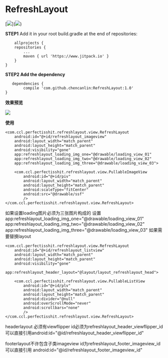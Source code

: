 
# RefreshLayout #

[[![](https://www.jitpack.io/v/chencanlin/RefreshLayout.svg)](https://www.jitpack.io/#chencanlin/RefreshLayout)]([![](https://www.jitpack.io/v/chencanlin/RefreshLayout.svg)](https://www.jitpack.io/#chencanlin/RefreshLayout))


**STEP1** Add it in your root build.gradle at the end of repositories:

    	allprojects {
		repositories {
			...
			maven { url 'https://www.jitpack.io' }
		}
	}

**STEP2 Add the dependency**

	   dependencies {
	        compile 'com.github.chencanlin:RefreshLayout:1.0'
	}

**效果预览**

![](http://i.imgur.com/UfMVPnE.gif)

**使用**
    
	<com.ccl.perfectisshit.refreshlayout.view.RefreshLayout
        android:id="@+id/refreshlayout_imageview"
        android:layout_width="match_parent"
        android:layout_height="match_parent"
        android:visibility="gone"
        app:refreshlayout_loading_img_one="@drawable/loading_view_01"
        app:refreshlayout_loading_img_two="@drawable/loading_view_02"
        app:refreshlayout_loading_img_three="@drawable/loading_view_03">

        <com.ccl.perfectisshit.refreshlayout.view.PullableImageView
            android:id="@+id/piv"
            android:layout_width="match_parent"
            android:layout_height="match_parent"
            android:scaleType="fitCenter"
            android:src="@drawable/ssf"
            />
    </com.ccl.perfectisshit.refreshlayout.view.RefreshLayout>
如果设置loading图片必须为三张图片构成的
设置app:refreshlayout_loading_img_one="@drawable/loading_view_01"
app:refreshlayout_loading_img_two="@drawable/loading_view_02"
app:refreshlayout_loading_img_three="@drawable/loading_view_03"
如果需要替换layout

	<com.ccl.perfectisshit.refreshlayout.view.RefreshLayout
        android:id="@+id/refreshlayout_listview"
        android:layout_width="match_parent"
        android:layout_height="match_parent"
        android:visibility="gone"
        app:refreshlayout_header_layout="@layout/layout_refreshlayout_head">

        <com.ccl.perfectisshit.refreshlayout.view.PullableListView
            android:id="@+id/plv"
            android:layout_width="match_parent"
            android:layout_height="match_parent"
            android:divider="@null"
            android:overScrollMode="never"
            android:scrollbars="none"
            />
    </com.ccl.perfectisshit.refreshlayout.view.RefreshLayout>

headerlayout 必须有viewflipper id必须为refreshlayout_header_viewflipper_id 可以直接引用android:id="@id/refreshlayout_header_viewflipper_id"

footerlayout不许包含子类imageview id为refreshlayout_footer_imageview_id 可以直接引用
android:id="@id/refreshlayout_footer_imageview_id"
